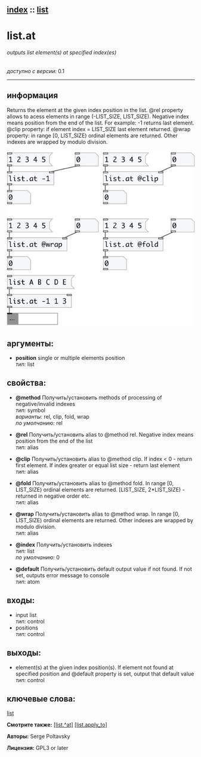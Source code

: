 [index](index.html) :: [list](category_list.html)
---

# list.at

###### outputs list element(s) at specified index(es)

*доступно с версии:* 0.1

---


## информация
Returns the element at the given index position in the list. @rel property allows to acess elements in range (-LIST_SIZE, LIST_SIZE). Negative index means position from the end of the list. For example: -1 returns last element. @clip property: if element index = LIST_SIZE last element returned. @wrap property: in range [0, LIST_SIZE) ordinal elements are returned. Other indexes are wrapped by modulo division.


[![example](../examples/img/list.at.jpg)](../examples/pd/list.at.pd)



## аргументы:

* **position**
single or multiple elements position<br>
_тип:_ list<br>





## свойства:

* **@method** 
Получить/установить methods of processing of negative/invalid indexes<br>
_тип:_ symbol<br>
_варианты:_ rel, clip, fold, wrap<br>
_по умолчанию:_ rel<br>

* **@rel** 
Получить/установить alias to @method rel. Negative index means position from the end of the list<br>
_тип:_ alias<br>

* **@clip** 
Получить/установить alias to @method clip. If index &lt; 0 - return first element. If index greater or
equal list size - return last element<br>
_тип:_ alias<br>

* **@fold** 
Получить/установить alias to @method fold. In range [0, LIST_SIZE) ordinal elements are returned.
[LIST_SIZE, 2*LIST_SIZE) - returned in negative order etc.<br>
_тип:_ alias<br>

* **@wrap** 
Получить/установить alias to @method wrap. In range [0, LIST_SIZE) ordinal elements are returned.
Other indexes are wrapped by modulo division.<br>
_тип:_ alias<br>

* **@index** 
Получить/установить indexes<br>
_тип:_ list<br>
_по умолчанию:_ 0<br>

* **@default** 
Получить/установить default output value if not found. If not set, outputs error message to console<br>
_тип:_ atom<br>



## входы:

* input list<br>
_тип:_ control
* positions<br>
_тип:_ control



## выходы:

* element(s) at the given index position(s). If element not found at specified position and @default property is set, output that default value<br>
_тип:_ control



## ключевые слова:

[list](keywords/list.html)



**Смотрите также:**
[\[list.^at\]](list.%5Eat.html)
[\[list.apply_to\]](list.apply_to.html)




**Авторы:** Serge Poltavsky




**Лицензия:** GPL3 or later





